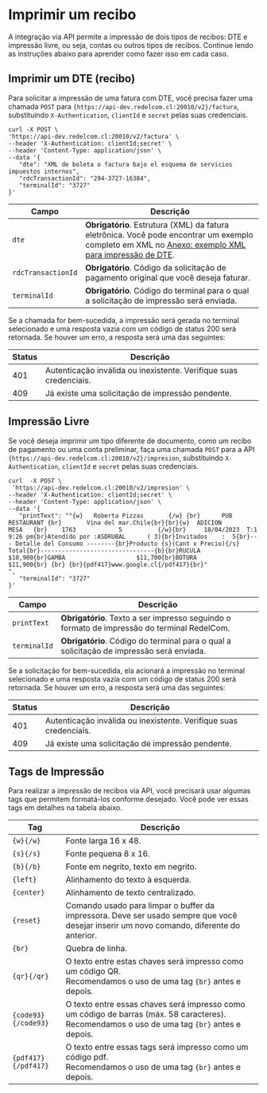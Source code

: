 # Imprimir um recibo

A integração via API permite a impressão de dois tipos de recibos: DTE e impressão livre, ou seja, contas ou outros tipos de recibos. Continue lendo as instruções abaixo para aprender como fazer isso em cada caso.

## Imprimir um DTE (recibo)

Para solicitar a impressão de uma fatura com DTE, você precisa fazer uma chamada `POST` para `{https://api-dev.redelcom.cl:20010/v2}/factura`, substituindo `X-Authentication`, `clientId` e `secret` pelas suas credenciais.


```curl
curl -X POST \ 
'https://api-dev.redelcom.cl:20010/v2/factura' \
--header 'X-Authentication: clientId;secret' \
--header 'Content-Type: application/json' \
--data '{
   "dte": "XML de boleta o factura bajo el esquema de servicios impuestos internos",
   "rdcTransactionId": "294-3727-16384",
   "terminalId": "3727"
}'

```


| Campo           | Descrição                                                                                          |
| --------------- | ---------------------------------------------------------------------------------------------------- |
| `dte`           | **Obrigatório**. Estrutura (XML) da fatura eletrônica. Você pode encontrar um exemplo completo em XML no [Anexo: exemplo XML para impressão de DTE](/developers/pt/docs/redelcom/additional-content/print-example). |
| `rdcTransactionId` | **Obrigatório**. Código da solicitação de pagamento original que você deseja faturar.           |
| `terminalId`    | **Obrigatório**. Código do terminal para o qual a solicitação de impressão será enviada.         |


Se a chamada for bem-sucedida, a impressão será gerada no terminal selecionado e uma resposta vazia com um código de status 200 será retornada. 
Se houver um erro, a resposta será uma das seguintes:

| Status | Descrição |
|---|---|
| 401 | Autenticação inválida ou inexistente. Verifique suas credenciais. |
| 409 | Já existe uma solicitação de impressão pendente. |


## Impressão Livre

Se você deseja imprimir um tipo diferente de documento, como um recibo de pagamento ou uma conta preliminar, faça uma chamada `POST` para a API `{https://api-dev.redelcom.cl:20010/v2}/impresion`, substituindo `X-Authentication`, `clientId` e `secret` pelas suas credenciais.

```curl
curl  -X POST \ 
 'https://api-dev.redelcom.cl:20010/v2/impresion' \
--header 'X-Authentication: clientId;secret' \
--header 'Content-Type: application/json' \
--data '{
   "printText": ""{w}   Roberta Pizzas       {/w} {br}      PUB RESTAURANT {br}       Vina del mar.Chile{br}{br}{w}  ADICION        MESA   {br}    1763            5          {/w}{br}     18/04/2023  T:1  9:26 pm{br}Atendido por :ASDRUBAL      ( 3){br}Invitados    :  5{br}--- Detalle del Consumo --------{br}Producto {s}(Cant x Precio){/s}        Total{br}--------------------------------{b}{br}RUCULA                   $10,900{br}GAMBA                    $11,700{br}BOTURA                   $11,900{br} {br} {br}{pdf417}www.google.cl{/pdf417}{br}"
",
   "terminalId": "3727"
}'

```


| Campo | Descrição |
|---|---|
| `printText` | **Obrigatório**. Texto a ser impresso seguindo o formato de impressão do terminal RedelCom. |
| `terminalId` | **Obrigatório**. Código do terminal para o qual a solicitação de impressão será enviada. |


Se a solicitação for bem-sucedida, ela acionará a impressão no terminal selecionado e uma resposta vazia com um código de status 200 será retornada. 
Se houver um erro, a resposta será uma das seguintes:

| Status | Descrição |
|---|---|
| 401 | Autenticação inválida ou inexistente. Verifique suas credenciais. |
| 409 | Já existe uma solicitação de impressão pendente. |


## Tags de Impressão

Para realizar a impressão de recibos via API, você precisará usar algumas tags que permitem formatá-los conforme desejado. Você pode ver essas tags em detalhes na tabela abaixo.

| Tag | Descrição |
|---|---|
| `{w}{/w}` | Fonte larga 16 x 48. |
| `{s}{/s}` | Fonte pequena 8 x 16. |
| `{b}{/b}` | Fonte em negrito, texto em negrito. |
| `{left}` | Alinhamento do texto à esquerda. |
| `{center}` | Alinhamento de texto centralizado. |
| `{reset}` | Comando usado para limpar o buffer da impressora. Deve ser usado sempre que você desejar inserir um novo comando, diferente do anterior. |
| `{br}` | Quebra de linha. |
| `{qr}{/qr}` | O texto entre estas chaves será impresso como um código QR.<br>Recomendamos o uso de uma tag `{br}` antes e depois. |
| `{code93}{/code93}` | O texto entre essas chaves será impresso como um código de barras (máx. 58 caracteres).<br>Recomendamos o uso de uma tag `{br}` antes e depois. |
| `{pdf417}{/pdf417}` | O texto entre essas tags será impresso como um código pdf.<br>Recomendamos o uso de uma tag `{br}` antes e depois. |
